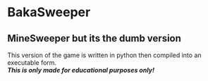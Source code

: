 # BakaSweeper
## MineSweeper but its the dumb version
This version of the game is written in python then compiled into an executable form.<br />
***This is only made for educational purposes only!***<br />
